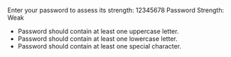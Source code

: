 Enter your password to assess its strength: 12345678
Password Strength: Weak
- Password should contain at least one uppercase letter. 
- Password should contain at least one lowercase letter. 
- Password should contain at least one special character.
